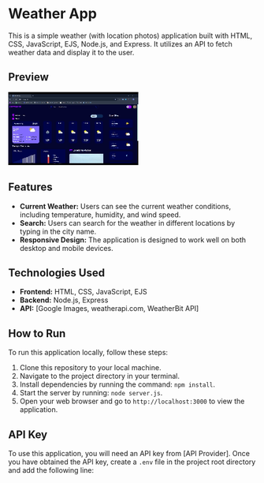 # Weather App

This is a simple weather (with location photos) application built with HTML, CSS, JavaScript, EJS, Node.js, and Express. It utilizes an API to fetch weather data and display it to the user.
## Preview
![View1](https://github.com/Ozgur-Deniz/WeatherApp/blob/main/public/photos/siteViews/Site.gif)
## Features

- **Current Weather:** Users can see the current weather conditions, including temperature, humidity, and wind speed.
- **Search:** Users can search for the weather in different locations by typing in the city name.
- **Responsive Design:** The application is designed to work well on both desktop and mobile devices.

## Technologies Used

- **Frontend:** HTML, CSS, JavaScript, EJS
- **Backend:** Node.js, Express
- **API:** [Google Images, weatherapi.com, WeatherBit API]

## How to Run

To run this application locally, follow these steps:

1. Clone this repository to your local machine.
2. Navigate to the project directory in your terminal.
3. Install dependencies by running the command: `npm install`.
4. Start the server by running: `node server.js`.
5. Open your web browser and go to `http://localhost:3000` to view the application.

## API Key

To use this application, you will need an API key from [API Provider]. Once you have obtained the API key, create a `.env` file in the project root directory and add the following line:

